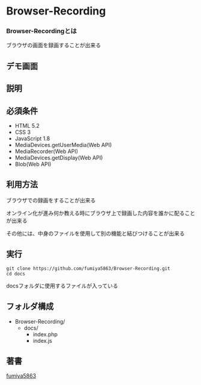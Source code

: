 # Browser-Recording
### Browser-Recordingとは

ブラウザの画面を録画することが出来る

## デモ画面

## 説明

## 必須条件
- HTML 5.2
- CSS 3
- JavaScript 1.8
- MediaDevices.getUserMedia(Web API)
- MediaRecorder(Web API)
- MediaDevices.getDisplay(Web API)
- Blob(Web API)

## 利用方法
ブラウザでの録画をすることが出来る

オンライン化が進み何か教える時にブラウザ上で録画した内容を誰かに配ることが出来る

その他には、中身のファイルを使用して別の機能と結びつけることが出来る

## 実行
```
git clone https://github.com/fumiya5863/Browser-Recording.git
cd docs
```
docsフォルダに使用するファイルが入っている

## フォルダ構成
- Browser-Recording/
  - docs/
    - index.php
    - index.js

## 著書
[fumiya5863](https://github.com/fumiya5863)
